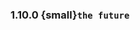 ### 1.10.0 {small}`the future`

```{rubric} Features
```

```{rubric} Docs
```

```{rubric} Bug fixes
```

```{rubric} Ecosystem
```

